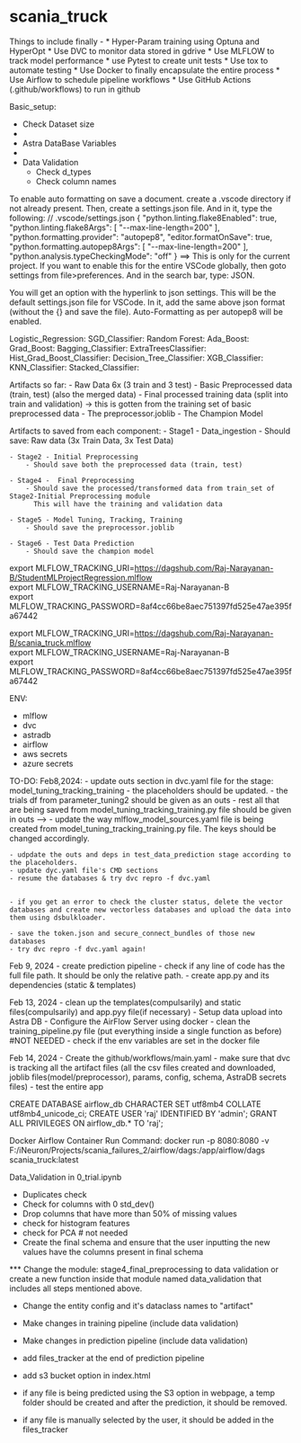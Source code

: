 # scania_truck

Things to include finally -
    * Hyper-Param training using Optuna and HyperOpt
    * Use DVC to monitor data stored in gdrive
    * Use MLFLOW to track model performance
    * use Pytest to create unit tests
    * Use tox to automate testing
    * Use Docker to finally encapsulate the entire process
    * Use Airflow to schedule pipeline workflows
    * Use GitHub Actions (.github/workflows) to run in github

Basic_setup:
- Check Dataset size
- 
- Astra DataBase Variables
- 
- Data Validation
    * Check d_types
    * Check column names
    
To enable auto formatting on save a document. create a .vscode directory if not already present.
Then, create a settings.json file.
And in it, type the following:
// .vscode/settings.json
{
    "python.linting.flake8Enabled": true,
    "python.linting.flake8Args": [
        "--max-line-length=200"
    ],
    "python.formatting.provider": "autopep8",
    "editor.formatOnSave": true,
    "python.formatting.autopep8Args": [
        "--max-line-length=200"
    ],
    "python.analysis.typeCheckingMode": "off"
}
==> This is only for the current project. If you want to enable this for the entire VSCode globally, then goto settings from file>preferences. And in the search bar, type: JSON.

You will get an option with the hyperlink to json settings. This will be the default settings.json file for VSCode. In it, add the same above json format (without the {} and save the file). Auto-Formatting as per autopep8 will be enabled.

Logistic_Regression:
SGD_Classifier:
Random Forest:
Ada_Boost:
Grad_Boost:
Bagging_Classifier:
ExtraTreesClassifier:
Hist_Grad_Boost_Classifier:
Decision_Tree_Classifier:
XGB_Classifier:
KNN_Classifier:
Stacked_Classifier:

Artifacts so far:
    - Raw Data 6x (3 train and 3 test)
    - Basic Preprocessed data (train, test) (also the merged data)
    - Final processed training data (split into train and validation) -> this is gotten from the training set of basic preprocessed data
    - The preprocessor.joblib
    - The Champion Model


Artifacts to saved from each component:
    - Stage1 - Data_ingestion
        - Should save: Raw data (3x Train Data, 3x Test Data)

    - Stage2 - Initial Preprocessing
        - Should save both the preprocessed data (train, test)

    - Stage4 -  Final Preprocessing
        - Should save the processed/transformed data from train_set of Stage2-Initial Preprocessing module
          This will have the training and validation data

    - Stage5 - Model Tuning, Tracking, Training
        - Should save the preprocessor.joblib

    - Stage6 - Test Data Prediction
        - Should save the champion model

export MLFLOW_TRACKING_URI=https://dagshub.com/Raj-Narayanan-B/StudentMLProjectRegression.mlflow \
export MLFLOW_TRACKING_USERNAME=Raj-Narayanan-B \
export MLFLOW_TRACKING_PASSWORD=8af4cc66be8aec751397fd525e47ae395fa67442

export MLFLOW_TRACKING_URI=https://dagshub.com/Raj-Narayanan-B/scania_truck.mlflow \
export MLFLOW_TRACKING_USERNAME=Raj-Narayanan-B \
export MLFLOW_TRACKING_PASSWORD=8af4cc66be8aec751397fd525e47ae395fa67442

ENV:
- mlflow
- dvc
- astradb
- airflow
- aws secrets
- azure secrets

TO-DO:
Feb8,2024:
    - update outs section in dvc.yaml file for the stage: model_tuning_tracking_training
    - the placeholders should be updated.
    - the trials df from parameter_tuning2 should be given as an outs
    - rest all that are being saved from model_tuning_tracking_training.py file should be given in outs -->
    - update the way mlflow_model_sources.yaml file is being created from model_tuning_tracking_training.py file. The keys should be changed accordingly.

    - udpdate the outs and deps in test_data_prediction stage according to the placeholders.
    - update dyc.yaml file's CMD sections
    - resume the databases & try dvc repro -f dvc.yaml


    - if you get an error to check the cluster status, delete the vector databases and create new vectorless databases and upload the data into them using dsbulkloader.

    - save the token.json and secure_connect_bundles of those new databases
    - try dvc repro -f dvc.yaml again!

Feb 9, 2024
    - create prediction pipeline
    - check if any line of code has the full file path. It should be only the relative path.
    - create app.py and its dependencies (static & templates)

Feb 13, 2024
    - clean up the templates(compulsarily) and static files(compulsarily) and app.pyy file(if necessary)
    - Setup data upload into Astra DB
    - Configure the AirFlow Server using docker
    - clean the training_pipeline.py file (put everything inside a single function as before) #NOT NEEDED
    - check if the env variables are set in the docker file


Feb 14, 2024
    - Create the github/workflows/main.yaml
    - make sure that dvc is tracking all the artifact files (all the csv files created and downloaded, joblib files(model/preprocessor), params, config, schema, AstraDB secrets files)
    - test the entire app


CREATE DATABASE airflow_db CHARACTER SET utf8mb4 COLLATE utf8mb4_unicode_ci;
CREATE USER 'raj' IDENTIFIED BY 'admin';
GRANT ALL PRIVILEGES ON airflow_db.* TO 'raj';

Docker Airflow Container Run Command:
docker run -p 8080:8080 -v F:/iNeuron/Projects/scania_failures_2/airflow/dags:/app/airflow/dags scania_truck:latest


Data_Validation
in 0_trial.ipynb
- Duplicates check 
- Check for columns with 0 std_dev()
- Drop columns that have more than 50% of missing values
- check for histogram features
- check for PCA # not needed
- Create the final schema and ensure that the user inputting the new values have the columns present in final schema

*** Change the module: stage4_final_preprocessing to data validation or 
    create a new function inside that module named data_validation that includes all 
    steps mentioned above.

- Change the entity config and it's dataclass names to "artifact"
- Make changes in training pipeline (include data validation)
- Make changes in prediction pipeline (include data validation)


- add files_tracker at the end of prediction pipeline
- add s3 bucket option in index.html
- if any file is being predicted using the S3 option in webpage, a temp folder should be created and after the prediction, it should be removed.
- if any file is manually selected by the user, it should be added in the files_tracker